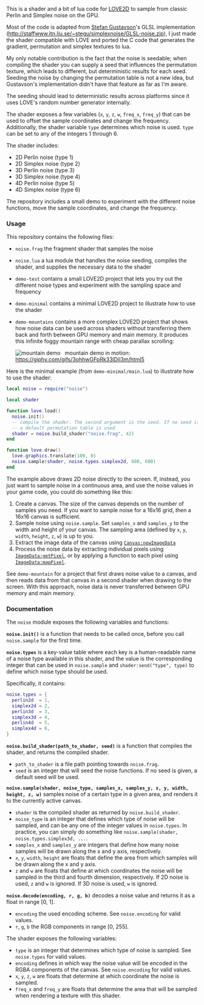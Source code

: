 This is a shader and a bit of lua code for [LOVE2D](https://www.love2d.org) to sample from classic Perlin and Simplex noise on the GPU.

Most of the code is adapted from [Stefan
Gustavson](http://staffwww.itn.liu.se/~stegu/)'s GLSL implementation
(http://staffwww.itn.liu.se/~stegu/simplexnoise/GLSL-noise.zip), I just made
the shader compatible with LOVE and ported the C code that generates the
gradient, permutation and simplex textures to lua.

My only notable contribution is the fact that the noise is seedable; when
compiling the shader you can supply a seed that influences the permutation
texture, which leads to different, but deterministic results for each seed.
Seeding the noise by changing the permutation table is not a new idea, but
Gustavson's implementation didn't have that feature as far as I'm aware.

The seeding should lead to deterministic results across platforms since it uses
LOVE's random number generator internally.

The shader exposes a few variables (`x`, `y`, `z`, `w`, `freq_x`, `freq_y`)
that can be used to offset the sample coordinates and change the frequency.
Additionally, the shader variable `type` determines which noise is used. `type`
can be set to any of the integers 1 through 6.

The shader includes:

 - 2D Perlin noise (type 1)
 - 2D Simplex noise (type 2)
 - 3D Perlin noise (type 3)
 - 3D Simplex noise (type 4)
 - 4D Perlin noise (type 5)
 - 4D Simplex noise (type 6)

The repository includes a small demo to experiment with the different noise
functions, move the sample coordinates, and change the frequency.

### Usage

This repository contains the following files:

 - `noise.frag` the fragment shader that samples the noise
 - `noise.lua` a lua module that handles the noise seeding, compiles the shader, and supplies the necessary data to the shader
 - `demo-test` contains a small LOVE2D project that lets you try out the different noise types and experiment with the sampling space and frequency
 - `demo-minimal` contains a minimal LOVE2D project to illustrate how to use the shader
 - `demo-mountains` contains a more complex LOVE2D project that shows how noise data can be used across shaders without transferring them back and forth between GPU memory and main memory. It produces this infinite foggy mountain range with cheap parallax scrolling:

   ![mountain demo](http://i.imgur.com/Ulcz7Y9.png)
   mountain demo in motion: https://giphy.com/gifs/3ohhwGFpRk33lDiI3m/html5

Here is the minimal example (from `demo-minimal/main.lua`) to illustrate how to use the shader:

```lua
local noise = require("noise")

local shader

function love.load()
  noise.init()
  -- compile the shader. The second argument is the seed. If no seed is given,
  -- a default permutation table is used
  shader = noise.build_shader("noise.frag", 42)
end

function love.draw()
  love.graphics.translate(100, 0)
  noise.sample(shader, noise.types.simplex2d, 600, 600)
end
```

The example above draws 2D noise directly to the screen. If, instead, you just want to sample noise in a continuous area, and use the noise values in your game code, you could do something like this:

 1. Create a canvas. The size of the canvas depends on the number of samples you need. If you want to sample noise for a 16x16 grid, then a 16x16 canvas is sufficient.
 2. Sample noise using `noise.sample`. Set `samples_x` and `samples_y` to the width and height of your canvas. The sampling area (defined by `x`, `y`, `width`, `height`, `z`, `w`) is up to you.
 3. Extract the image data of the canvas using [`Canvas:newImageData`](https://love2d.org/wiki/Canvas:newImageData)
 4. Process the noise data by extracting individual pixels using [`ImageData:getPixel`](https://love2d.org/wiki/ImageData:getPixel), or by applying a function to each pixel using [`ImageData:mapPixel`](https://love2d.org/wiki/ImageData:mapPixel).

See `demo-mountain` for a project that first draws noise value to a canvas, and then reads data from that canvas in a second shader when drawing to the screen. With this approach, noise data is never transferred between GPU memory and main memory.

### Documentation

The `noise` module exposes the following variables and functions:

**`noise.init()`** is a function that needs to be called once, before you call `noise.sample` for the first time.

**`noise.types`** is a key-value table where each key is a human-readable name of a noise type available in this shader, and the value is the corresponding integer that can be used in `noise.sample` and `shader:send("type", type)` to define which noise type should be used.

Specifically, it contains:

```lua
noise.types = {
  perlin2d  = 1,
  simplex2d = 2,
  perlin3d  = 3,
  simplex3d = 4,
  perlin4d  = 5,
  simplex4d = 6,
}
```

**`noise.build_shader(path_to_shader, seed)`** is a function that compiles the shader, and returns the compiled shader.

 - `path_to_shader` is a file path pointing towards `noise.frag`.
 - `seed` is an integer that will seed the noise functions. If no seed is given, a default seed will be used.

**`noise.sample(shader, noise_type, samples_x, samples_y, x, y, width, height, z, w)`** samples noise of a certain type in a given area, and renders it to the currently active canvas.

 - `shader` is the compiled shader as returned by `noise.build_shader`.
 - `noise_type` is an integer that defines which type of noise will be sampled, and can be any one of the integer values in `noise.types`. In practice, you can simply do something like `noise.sample(shader, noise.types.simplex3d, ...`.
 - `samples_x` and `samples_y` are integers that define how many noise samples will be drawn along the x and y axis, respectively.
 - `x`, `y`, `width`, `height` are floats that define the area from which samples will be drawn along the x and y axis.
 - `z` and `w` are floats that define at which coordinates the noise will be sampled in the third and fourth dimension, respectively. If 2D noise is used, `z` and `w` is ignored. If 3D noise is used, `w` is ignored.

**`noise.decode(encoding, r, g, b)`** decodes a noise value and returns it as a float in range [0, 1].

 - `encoding` the used encoding scheme. See `noise.encoding` for valid values.
 - `r`, `g`, `b` the RGB components in range [0, 255].

The shader exposes the following variables:

 - `type` is an integer that determines which type of noise is sampled. See `noise.types` for valid values.
 - `encoding` defines in which way the noise value will be encoded in the RGBA components of the canvas. See `noise.encoding` for valid values.
 - `x`, `y`, `z`, `w` are floats that determine at which coordinate the noise is sampled.
 - `freq_x` and `freq_y` are floats that determine the area that will be sampled when rendering a texture with this shader.
